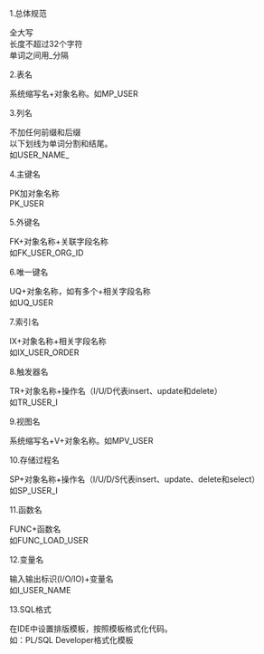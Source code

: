 1.总体规范

全大写  
长度不超过32个字符  
单词之间用_分隔  

2.表名

系统缩写名+对象名称。如MP_USER

3.列名

不加任何前缀和后缀  
以下划线为单词分割和结尾。  
如USER_NAME_  

4.主键名

PK加对象名称  
PK_USER  

5.外键名

FK+对象名称+关联字段名称  
如FK_USER_ORG_ID  

6.唯一键名

UQ+对象名称，如有多个+相关字段名称  
如UQ_USER  

7.索引名

IX+对象名称+相关字段名称  
如IX_USER_ORDER  

8.触发器名

TR+对象名称+操作名（I/U/D代表insert、update和delete）  
如TR_USER_I  

9.视图名

系统缩写名+V+对象名称。如MPV_USER  

10.存储过程名

SP+对象名称+操作名（I/U/D/S代表insert、update、delete和select）  
如SP_USER_I  

11.函数名

FUNC+函数名  
如FUNC_LOAD_USER  

12.变量名

输入输出标识(I/O/IO)+变量名  
如I_USER_NAME  

13.SQL格式

在IDE中设置排版模板，按照模板格式化代码。  
如：PL/SQL Developer格式化模板  
